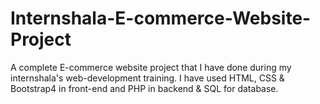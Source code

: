 # Internshala-E-commerce-Website-Project
A complete E-commerce website project that I have done during my internshala's web-development training. I have used HTML, CSS &amp; Bootstrap4 in front-end and PHP in backend &amp; SQL for database.
